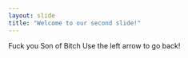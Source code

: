 ```yaml
---
layout: slide
title: "Welcome to our second slide!"
---
```

Fuck you Son of Bitch
Use the left arrow to go back!
